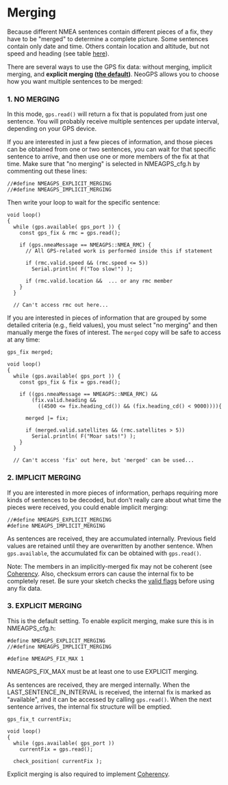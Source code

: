 Merging
===========
Because different NMEA sentences contain different pieces of a fix, they have to be "merged" to determine a complete picture.  Some sentences contain only date and time.  Others contain location and altitude, but not speed and heading (see table [here](Choosing.md)).

There are several ways to use the GPS fix data: without merging, implicit merging, and **explicit merging ([the default](#3-by-update-intervals-explicit-merging))**.  NeoGPS allows you to choose how you want multiple sentences to be merged:

### 1. NO MERGING

In this mode, `gps.read()` will return a fix that is populated from just one sentence.  You will probably receive multiple sentences per update interval, depending on your GPS device.  

If you are interested in just a few pieces of information, and those pieces can be obtained from one or two sentences, you can wait for that specific sentence to arrive, and then use one or more members of the fix at that time.  Make sure that "no merging" is selected in NMEAGPS_cfg.h by commenting out these lines:
```
//#define NMEAGPS_EXPLICIT_MERGING
//#define NMEAGPS_IMPLICIT_MERGING
```
Then write your loop to wait for the specific sentence:
```
void loop()
{
  while (gps.available( gps_port )) {
    const gps_fix & rmc = gps.read();
 
    if (gps.nmeaMessage == NMEAGPS::NMEA_RMC) {
      // All GPS-related work is performed inside this if statement

      if (rmc.valid.speed && (rmc.speed <= 5))
        Serial.println( F("Too slow!") );
        
      if (rmc.valid.location &&  ... or any rmc member
    }
  }
  
  // Can't access rmc out here...
```
If you are interested in pieces of information that are grouped by some detailed criteria (e.g., field values), you must select "no merging" and then manually merge the fixes of interest.  The `merged` copy will be safe to access at any time:
```
gps_fix merged;

void loop()
{
  while (gps.available( gps_port )) {
    const gps_fix & fix = gps.read();
 
    if ((gps.nmeaMessage == NMEAGPS::NMEA_RMC) &&
        (fix.valid.heading &&
          ((4500 <= fix.heading_cd()) && (fix.heading_cd() < 9000)))){

      merged |= fix;

      if (merged.valid.satellites && (rmc.satellites > 5))
        Serial.println( F("Moar sats!") );
    }
  }
  
  // Can't access 'fix' out here, but 'merged' can be used...
```
### 2. IMPLICIT MERGING
If you are interested in more pieces of information, perhaps requiring more kinds of sentences to be decoded, but don't really care about what time the pieces were received, you could enable implicit merging:
```
//#define NMEAGPS_EXPLICIT_MERGING
#define NMEAGPS_IMPLICIT_MERGING
```
As sentences are received, they are accumulated internally.  Previous field values are retained until they are overwritten by another sentence.  When `gps.available`, the accumulated fix can be obtained with `gps.read()`.

Note: The members in an implicitly-merged fix may not be coherent (see [Coherency](Coherency.md).  Also, checksum errors can cause the internal fix to be completely reset.  Be sure your sketch checks the [valid flags](Data%20Model.md#validity) before using any fix data.

### 3. EXPLICIT MERGING
This is the default setting.  To enable explicit merging, make sure this is in NMEAGPS_cfg.h:
```
#define NMEAGPS_EXPLICIT_MERGING
//#define NMEAGPS_IMPLICIT_MERGING

#define NMEAGPS_FIX_MAX 1
```
NMEAGPS_FIX_MAX must be at least one to use EXPLICIT merging.

As sentences are received, they are merged internally.  When the LAST_SENTENCE_IN_INTERVAL is received, the internal fix is marked as "available", and it can be accessed by calling `gps.read()`.  When the next sentence arrives, the internal fix structure will be emptied.

```
gps_fix_t currentFix;

void loop()
{
  while (gps.available( gps_port ))
    currentFix = gps.read();
 
  check_position( currentFix );
```

Explicit merging is also required to implement [Coherency](Coherency.md).
